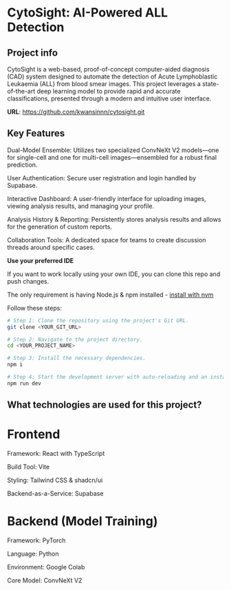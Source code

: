 # CytoSight: AI-Powered ALL Detection

## Project info

CytoSight is a web-based, proof-of-concept computer-aided diagnosis (CAD) system designed to automate the detection of Acute Lymphoblastic Leukaemia (ALL) from blood smear images. This project leverages a state-of-the-art deep learning model to provide rapid and accurate classifications, presented through a modern and intuitive user interface.

**URL**: https://github.com/kwansinnn/cytosight.git

## Key Features

Dual-Model Ensemble: Utilizes two specialized ConvNeXt V2 models—one for single-cell and one for multi-cell images—ensembled for a robust final prediction.

User Authentication: Secure user registration and login handled by Supabase.

Interactive Dashboard: A user-friendly interface for uploading images, viewing analysis results, and managing your profile.

Analysis History & Reporting: Persistently stores analysis results and allows for the generation of custom reports.

Collaboration Tools: A dedicated space for teams to create discussion threads around specific cases.

**Use your preferred IDE**

If you want to work locally using your own IDE, you can clone this repo and push changes.

The only requirement is having Node.js & npm installed - [install with nvm](https://github.com/nvm-sh/nvm#installing-and-updating)

Follow these steps:

```sh
# Step 1: Clone the repository using the project's Git URL.
git clone <YOUR_GIT_URL>

# Step 2: Navigate to the project directory.
cd <YOUR_PROJECT_NAME>

# Step 3: Install the necessary dependencies.
npm i

# Step 4: Start the development server with auto-reloading and an instant preview.
npm run dev
```

## What technologies are used for this project?

# Frontend

Framework: React with TypeScript

Build Tool: Vite

Styling: Tailwind CSS & shadcn/ui

Backend-as-a-Service: Supabase

# Backend (Model Training)

Framework: PyTorch

Language: Python

Environment: Google Colab

Core Model: ConvNeXt V2
